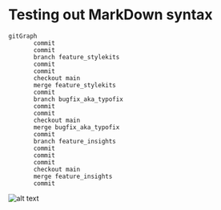 # Testing out MarkDown syntax

``` mermaid
gitGraph
       commit
       commit
       branch feature_stylekits
       commit
       commit
       checkout main
       merge feature_stylekits
       commit
       branch bugfix_aka_typofix
       commit
       commit
       checkout main
       merge bugfix_aka_typofix
       commit
       branch feature_insights
       commit
       commit
       commit
       checkout main
       merge feature_insights
       commit
```

![alt text](https://chilipublishdocs.imgix.net/home/home.png?w=1100&q=75)

